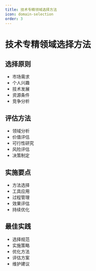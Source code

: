 ```yaml
---
title: 技术专精领域选择方法
icon: domain-selection
order: 3
---
```


# 技术专精领域选择方法

## 选择原则
- 市场需求
- 个人兴趣
- 技术发展
- 资源条件
- 竞争分析

## 评估方法
- 领域分析
- 价值评估
- 可行性研究
- 风险评估
- 决策制定

## 实施要点
- 方法选择
- 工具应用
- 过程管理
- 效果评估
- 持续优化

## 最佳实践
- 选择规范
- 实施策略
- 优化方法
- 评估方案
- 维护建议
